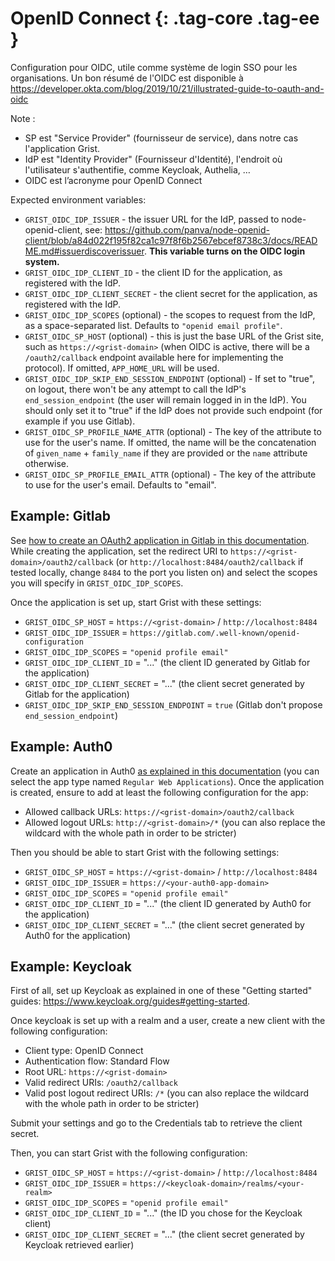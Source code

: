 OpenID Connect {: .tag-core .tag-ee }
====

Configuration pour OIDC, utile comme système de login SSO pour les
organisations. Un bon résumé de l'OIDC est disponible à
<https://developer.okta.com/blog/2019/10/21/illustrated-guide-to-oauth-and-oidc>

Note :

* SP est "Service Provider" (fournisseur de service), dans notre cas
  l'application Grist.
* IdP est "Identity Provider" (Fournisseur d'Identité), l'endroit où
  l'utilisateur s'authentifie, comme Keycloak, Authelia, …
* OIDC est l’acronyme pour OpenID Connect

Expected environment variables:

* `GRIST_OIDC_IDP_ISSUER` - the issuer URL for the IdP, passed to
  node-openid-client, see:
  <https://github.com/panva/node-openid-client/blob/a84d022f195f82ca1c97f8f6b2567ebcef8738c3/docs/README.md#issuerdiscoverissuer>.
  **This variable turns on the OIDC login system.**
* `GRIST_OIDC_IDP_CLIENT_ID` - the client ID for the application, as registered
  with the IdP.
* `GRIST_OIDC_IDP_CLIENT_SECRET` - the client secret for the application, as
  registered with the IdP.
* `GRIST_OIDC_IDP_SCOPES` (optional) - the scopes to request from the IdP, as a
  space-separated list. Defaults to `"openid email profile"`.
* `GRIST_OIDC_SP_HOST` (optional) - this is just the base URL of the Grist site,
  such as `https://<grist-domain>` (when OIDC is active, there will be a
  `/oauth2/callback` endpoint available here for implementing the protocol). If
  omitted, `APP_HOME_URL` will be used.
* `GRIST_OIDC_IDP_SKIP_END_SESSION_ENDPOINT` (optional) - If set to "true", on
  logout, there won't be any attempt to call the IdP's `end_session_endpoint`
  (the user will remain logged in in the IdP). You should only set it to "true"
  if the IdP does not provide such endpoint (for example if you use Gitlab).
* `GRIST_OIDC_SP_PROFILE_NAME_ATTR` (optional) - The key of the attribute to use
  for the user's name. If omitted, the name will be the concatenation of
  `given_name` + `family_name` if they are provided or the `name` attribute
  otherwise.
* `GRIST_OIDC_SP_PROFILE_EMAIL_ATTR` (optional) - The key of the attribute to
  use for the user's email. Defaults to "email".

## Example: Gitlab

See [how to create an OAuth2 application in Gitlab in this
documentation](https://docs.gitlab.com/ee/integration/oauth_provider.html).
While creating the application, set the redirect URI to
`https://<grist-domain>/oauth2/callback` (or
`http://localhost:8484/oauth2/callback` if tested locally, change `8484` to the
port you listen on) and select the scopes you will specify in
`GRIST_OIDC_IDP_SCOPES`.

Once the application is set up, start Grist with these settings:

- `GRIST_OIDC_SP_HOST` = `https://<grist-domain>` / `http://localhost:8484`
- `GRIST_OIDC_IDP_ISSUER` =
  `https://gitlab.com/.well-known/openid-configuration`
- `GRIST_OIDC_IDP_SCOPES` = `"openid profile email"`
- `GRIST_OIDC_IDP_CLIENT_ID` = "..." (the client ID generated by Gitlab for the
  application)
- `GRIST_OIDC_IDP_CLIENT_SECRET` = "..." (the client secret generated by Gitlab
  for the application)
- `GRIST_OIDC_IDP_SKIP_END_SESSION_ENDPOINT` = `true` (Gitlab don't propose
  `end_session_endpoint`)

## Example: Auth0

Create an application in Auth0 [as explained in this
documentation](https://auth0.com/docs/get-started/auth0-overview/create-applications)
(you can select the app type named `Regular Web Applications`). Once the
application is created, ensure to add at least the following configuration for
the app:

* Allowed callback URLs: `https://<grist-domain>/oauth2/callback`
* Allowed logout URLs: `http://<grist-domain>/*` (you can also replace the
  wildcard with the whole path in order to be stricter)

Then you should be able to start Grist with the following settings:

- `GRIST_OIDC_SP_HOST` = `https://<grist-domain>` / `http://localhost:8484`
- `GRIST_OIDC_IDP_ISSUER` = `https://<your-auth0-app-domain>`
- `GRIST_OIDC_IDP_SCOPES` = `"openid profile email"`
- `GRIST_OIDC_IDP_CLIENT_ID` = "..." (the client ID generated by Auth0 for the
  application)
- `GRIST_OIDC_IDP_CLIENT_SECRET` = "..." (the client secret generated by Auth0
  for the application)

## Example: Keycloak

First of all, set up Keycloak as explained in one of these "Getting started"
guides: <https://www.keycloak.org/guides#getting-started>.

Once keycloak is set up with a realm and a user, create a new client with the
following configuration:

- Client type: OpenID Connect
- Authentication flow: Standard Flow
- Root URL: `https://<grist-domain>`
- Valid redirect URIs: `/oauth2/callback`
- Valid post logout redirect URIs: `/*` (you can also replace the wildcard with
  the whole path in order to be stricter)

Submit your settings and go to the Credentials tab to retrieve the client
secret.

Then, you can start Grist with the following configuration:

- `GRIST_OIDC_SP_HOST` = `https://<grist-domain>` / `http://localhost:8484`
- `GRIST_OIDC_IDP_ISSUER` = `https://<keycloak-domain>/realms/<your-realm>`
- `GRIST_OIDC_IDP_SCOPES` = `"openid profile email"`
- `GRIST_OIDC_IDP_CLIENT_ID` = "..." (the ID you chose for the Keycloak client)
- `GRIST_OIDC_IDP_CLIENT_SECRET` = "..." (the client secret generated by
  Keycloak retrieved earlier)
